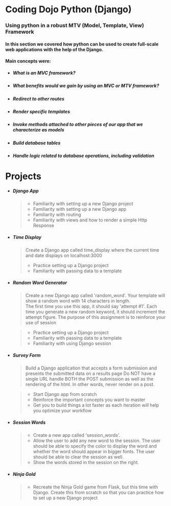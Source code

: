 # Coding Dojo Python (Django)
### Using python in a robust MTV (Model, Template, View) Framework

#### In this section we covered how python can be used to create full-scale web applications with the help of the Django.
#### Main concepts were:
* ##### What is an MVC framework?
* ##### What benefits would we gain by using an MVC or MTV framework?
* ##### Redirect to other routes
* ##### Render specific templates
* ##### Invoke methods attached to other pieces of our app that we characterize as models
* ##### Build database tables
* ##### Handle logic related to database operations, including validation

# Projects

* ##### Django App
  >- Familiarity with setting up a new Django project
  >- Familiarity with setting up a new Django app
  >- Familiarity with routing
  >- Familiarity with views and how to render a simple Http Response

* ##### Time Display
  > Create a Django app called time_display where the current time and date displays on localhost:3000
  >- Practice setting up a Django project
  >- Familiarity with passing data to a template
  
* ##### Random Word Generator
  > Create a new Django app called 'random_word'. Your template will show a random word with 14 characters in length.  
  > The first time you use this app, it should say 'attempt #1'. Each time you generate a new random keyword, it should increment the attempt figure. The purpose of this assignment is to reinforce your use of session  
  
  >- Practice setting up a Django project
  >- Familiarity with passing data to a template
  >- Familiarity with using Django session 
  
* ##### Survey Form
  > Build a Django application that accepts a form submission and presents the submitted data on a results page
  > Do NOT have a single URL handle BOTH the POST submission as well as the rendering of the html. In other words, never render on a post.  
  
  >- Start Django app from scratch
  >- Reinforce the important concepts you want to master
  >- Get you to build things a lot faster as each iteration will help you optimize your workflow

* #####  Session Words
  >- Create a new app called 'session_words'.
  >- Allow the user to add any new word to the session.  The user should be able to specify the color to display the word and whether the word should appear in bigger fonts.  The user should be able to clear the session as well.
  >- Show the words stored in the session on the right.

* ##### Ninja Gold
  >- Recreate the Ninja Gold game from Flask, but this time with Django.  Create this from scratch so that you can practice how to set up a new Django project
